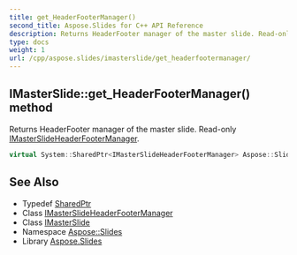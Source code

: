 ```yaml
---
title: get_HeaderFooterManager()
second_title: Aspose.Slides for C++ API Reference
description: Returns HeaderFooter manager of the master slide. Read-only IMasterSlideHeaderFooterManager.
type: docs
weight: 1
url: /cpp/aspose.slides/imasterslide/get_headerfootermanager/
---
```

## IMasterSlide::get_HeaderFooterManager() method


Returns HeaderFooter manager of the master slide. Read-only [IMasterSlideHeaderFooterManager](../../imasterslideheaderfootermanager/).

```cpp
virtual System::SharedPtr<IMasterSlideHeaderFooterManager> Aspose::Slides::IMasterSlide::get_HeaderFooterManager()=0
```

## See Also

* Typedef [SharedPtr](../../system/sharedptr/)
* Class [IMasterSlideHeaderFooterManager](../imasterslideheaderfootermanager/)
* Class [IMasterSlide](./)
* Namespace [Aspose::Slides](../)
* Library [Aspose.Slides](../../)